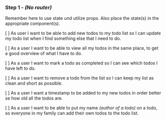 ### Step 1 - _(No router)_

Remember here to use state und utilize props. Also place the state(s) in the appropriate component(s).

[ ] As user I want to be able to add new todos to my todo list so I can update my todo list when I find something else that I need to do.

[ ] As a user I want to be able to view all my todos in the same place, to get a good overview of what I have to do.

[ ] As a user I want to mark a todo as completed so I can see which todos I have left to do.

[ ] As a user I want to remove a todo from the list so I can keep my list as clean and short as possible.

[ ] As a user I want a timestamp to be added to my new todos in order better se how old all the todos are.

[ ] As a user I want to be able to put my name _(author of a todo)_ on a todo, so everyone in my family can add their own todos to the todo list.
